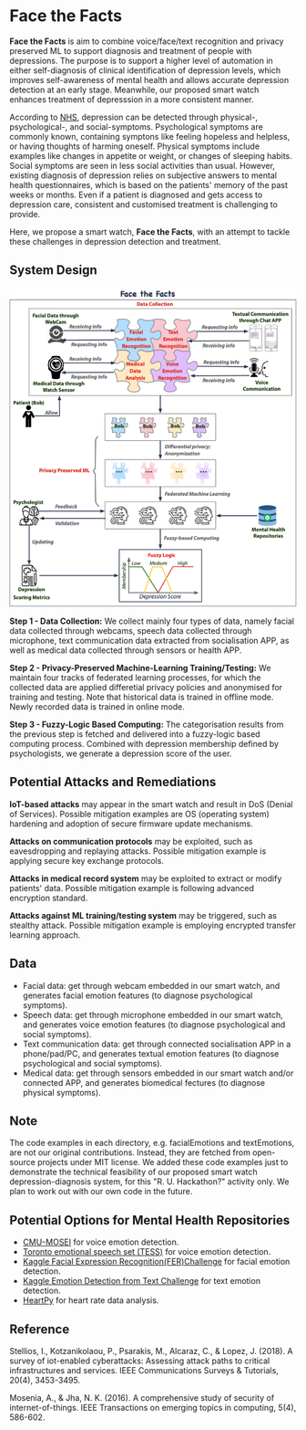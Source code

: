 # Face the Facts

**Face the Facts** is aim to combine voice/face/text recognition and privacy preserved ML to support diagnosis and treatment of people with depressions. The purpose is to support a higher level of automation in either self-diagnosis of clinical identification of depression levels, which improves self-awareness of mental health and allows accurate depression detection at an early stage. Meanwhile, our proposed smart watch enhances treatment of depresssion in a more consistent manner.

According to [NHS](https://www.nhs.uk/mental-health/conditions/clinical-depression/symptoms/), depression can be detected through physical-, psychological-, and social-symptoms. Psychological symptoms are commonly known, containing symptons like feeling hopeless and helpless, or having thoughts of harming oneself. Physical symptoms include examples like changes in appetite or weight, or changes of sleeping habits. Social symptoms are seen in less social activities than usual. However, existing diagnosis of depression relies on subjective answers to mental health questionnaires, which is based on the patients' memory of the past weeks or months. Even if a patient is diagnosed and gets access to depression care, consistent and customised treatment is challenging to provide. 

Here, we propose a smart watch, **Face the Facts**, with an attempt to tackle these challenges in depression detection and treatment. 

## System Design
<p align="center">
<img src="https://github.com/Yuni0217/Face_the_Facts/blob/main/others/FacetheFacts.png" alt="System" width="550px">
</p>

**Step 1 - Data Collection:** 
We collect mainly four types of data, namely facial data collected through webcams, speech data collected through microphone, text communication data extracted from socialisation APP, as well as medical data collected through sensors or health APP. 

**Step 2 - Privacy-Preserved Machine-Learning Training/Testing:** 
We maintain four tracks of federated learning processes, for which the collected data are applied differetial privacy policies and anonymised for training and testing. Note that historical data is trained in offline mode. Newly recorded data is trained in online mode. 

**Step 3 - Fuzzy-Logic Based Computing:** 
The categorisation results from the previous step is fetched and delivered into a fuzzy-logic based computing process. Combined with depression membership defined by psychologists, we generate a depression score of the user. 

## Potential Attacks and Remediations

**IoT-based attacks** may appear in the smart watch and result in DoS (Denial of Services). Possible mitigation examples are OS (operating system) hardening and adoption of secure firmware update mechanisms.  

**Attacks on communication protocols** may be exploited, such as eavesdropping and replaying attacks. Possible mitigation example is applying secure key exchange protocols.

**Attacks in medical record system** may be exploited to extract or modify patients' data. Possible mitigation example is following advanced encryption standard.

**Attacks against ML training/testing system** may be triggered, such as stealthy attack. Possible mitigation example is employing encrypted transfer learning approach.

## Data
* Facial data: get through webcam embedded in our smart watch, and generates facial emotion features (to diagnose psychological symptoms).
* Speech data: get through microphone embedded in our smart watch, and generates voice emotion features (to diagnose psychological and social symptoms).
* Text communication data: get through connected socialisation APP in a phone/pad/PC, and generates textual emotion features (to diagnose psychological and social symptoms). 
* Medical data: get through sensors embedded in our smart watch and/or connected APP, and generates biomedical fectures (to diagnose physical symptoms).

## Note
The code examples in each directory, e.g. facialEmotions and textEmotions, are not our original contributions. Instead, they are fetched from open-source projects under MIT license. We added these code examples just to demonstrate the technical feasibility of our proposed smart watch depression-diagnosis system, for this "R. U. Hackathon?" activity only. We plan to work out with our own code in the future. 

## Potential Options for Mental Health Repositories
* [CMU-MOSEI](https://github.com/A2Zadeh/CMU-MultimodalSDK) for voice emotion detection.
* [Toronto emotional speech set (TESS)](https://tspace.library.utoronto.ca/handle/1807/24487) for voice emotion detection.
* [Kaggle Facial Expression Recognition(FER)Challenge](https://www.kaggle.com/ashishpatel26/facial-expression-recognitionferchallenge) for facial emotion detection.
* [Kaggle Emotion Detection from Text Challenge](https://www.kaggle.com/pashupatigupta/emotion-detection-from-text) for text emotion detection.
* [HeartPy](https://github.com/paulvangentcom/heartrate_analysis_python) for heart rate data analysis.

## Reference
Stellios, I., Kotzanikolaou, P., Psarakis, M., Alcaraz, C., & Lopez, J. (2018). A survey of iot-enabled cyberattacks: Assessing attack paths to critical infrastructures and services. IEEE Communications Surveys & Tutorials, 20(4), 3453-3495.

Mosenia, A., & Jha, N. K. (2016). A comprehensive study of security of internet-of-things. IEEE Transactions on emerging topics in computing, 5(4), 586-602.


